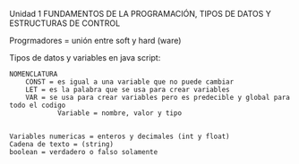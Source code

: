 Unidad 1 FUNDAMENTOS DE LA PROGRAMACIÓN, TIPOS DE DATOS Y ESTRUCTURAS DE CONTROL


Progrmadores = unión entre soft y hard (ware)


Tipos de datos y variables en java script:

    NOMENCLATURA 
        CONST = es igual a una variable que no puede cambiar
        LET = es la palabra que se usa para crear variables
        VAR = se usa para crear variables pero es predecible y global para todo el codigo        
                Variable = nombre, valor y tipo


    Variables numericas = enteros y decimales (int y float)
    Cadena de texto = (string)
    boolean = verdadero o falso solamente
    